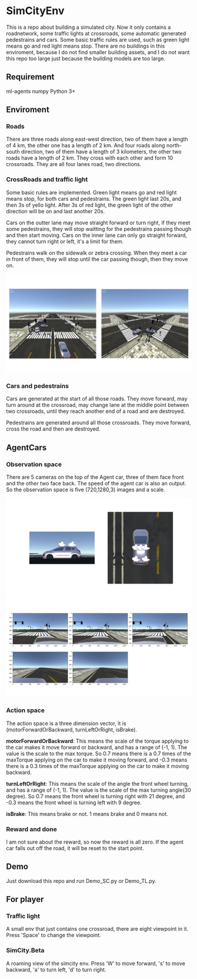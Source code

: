# SimCityEnv

This is a repo about building a simulated city. Now it only contains a roadnetwork, some traffic lights at crossroads, some automatic generated pedestrains and cars. Some basic traffic rules are used, such as green light means go and red light means stop. There are no buildings in this enviroment, because I do not find smaller building assets, and I do not want this repo too large just because the building models are too large.  

## Requirement

ml-agents
numpy
Python 3+

## Enviroment

### Roads

There are three roads along east-west direction, two of them have a length of 4 km, the other one has a length of 2 km. And four roads along north-south direction, two of them have a length of 3 kilometers, the other two roads have a length of 2 km. They cross with each other and form 10 crossroads. They are all four lanes road, two directions.  

### CrossRoads and traffic light

Some basic rules are implemented. Green light means go and red light means stop, for both cars and pedestrains. The green light last 20s, and then 3s of yello light. After 3s of red light, the green light of the other direction will be on and last another 20s.  

Cars on the outter lane may move straight forward or turn right, if they meet some pedestrains, they will stop waitting for the pedestrains passing though and then start moving. Cars on the inner lane can only go straight forward, they cannot turn right or left, it's a limit for them.  

Pedestrains walk on the sidewalk or zebra crossing. When they meet a car in front of them, they will stop until the car passing though, then they move on.  

![](./Image/Crossroad.png)

### Cars and pedestrains

Cars are generated at the start of all those roads. They move forward, may turn around at the crossroad, may change lane at the middle point between two crossroads, until they reach another end of a road and are destroyed.  

Pedestrains are generated around all those crossroads. They move forward, cross the road and then are destroyed.  

## AgentCars

### Observation space

There are 5 cameras on the top of the Agent car, three of them face front and the other two face back. The speed of the agent car is also an output. So the observation space is five (720,1280,3) images and a scale.  

![](./Image/CameraLocation.png)
![](./Image/CameraView.png)

### Action space

The action space is a three dimension vector, it is (motorForwardOrBackward, turnLeftOrRight, isBrake).  

**motorForwardOrBackward**: This means the scale of the torque applying to the car makes it move forward or backward, and has a range of (-1, 1). The value is the scale to the max torque. So 0.7 means there is a 0.7 times of the maxTorque applying on the car to make it moving forward, and -0.3  means there is a 0.3 times of the maxTorque applying on the car to make it moving backward.

**turnLeftOrRight**: This means the scale of the angle the front wheel turning, and has a range of (-1, 1). The value is the scale of the max turning angle(30 degree). So 0.7 means the front wheel is turning right with 21 degree, and -0.3 means the front wheel is turning left with 9 degree.

**isBrake**: This means brake or not. 1 means brake and 0 means not.

### Reward and done

I am not sure about the reward, so now the reward is all zero. If the agent car falls out off the road, it will be reset to the start point.

## Demo

Just download this repo and run Demo_SC.py or Demo_TL.py.

## For player

### Traffic light

A small env that just contains one crossroad, there are eight viewpoint in it. Press 'Space' to change the viewpoint.

### SimCity.Beta

A roaming view of the simcity env. Press 'W' to move forward, 's' to move backward, 'a' to turn left, 'd' to turn right.

